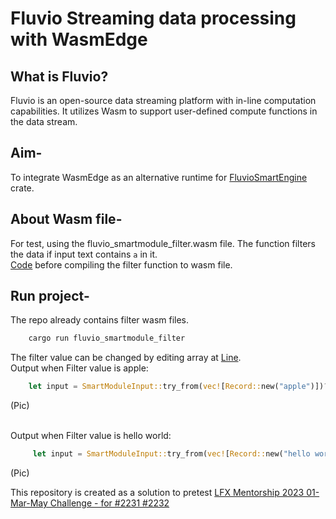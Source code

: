# Fluvio Streaming data processing with WasmEdge 

## What is Fluvio?

Fluvio is an open-source data streaming platform with in-line computation capabilities. It utilizes Wasm to support user-defined compute functions in the data stream. 

## Aim-
To integrate WasmEdge as an alternative runtime for [FluvioSmartEngine](https://github.com/infinyon/fluvio/tree/master/crates/fluvio-smartengine) crate.

## About Wasm file-

For test, using the fluvio_smartmodule_filter.wasm file. The function filters the data if input text contains `a` in it. <br>
[Code](https://github.com/infinyon/fluvio/blob/master/smartmodule/examples/filter/src/lib.rs) before compiling the filter function to wasm file.



## Run project-
The repo already contains filter wasm files. 

```rust
    cargo run fluvio_smartmodule_filter 
```

The filter value can be changed by editing array at [Line](https://github.com/Hrushi20/fluvio-smart-engine-wasmedge/blob/main/src/main.rs#L65).
<br>
Output when Filter value is apple: 

``` rust
    let input = SmartModuleInput::try_from(vec![Record::new("apple")])?;           // Line 65 main.rs
```
(Pic)

<br>
Output when Filter value is hello world:

``` rust
     let input = SmartModuleInput::try_from(vec![Record::new("hello world")])?;    // Line 65 main.rs 
```

(Pic)


This repository is created as a solution to pretest [LFX Mentorship 2023 01-Mar-May Challenge - for #2231 #2232](https://github.com/WasmEdge/WasmEdge/discussions/2232)
